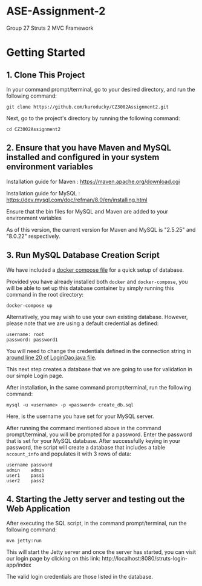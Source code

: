 # ASE-Assignment-2
Group 27 
Struts 2 MVC Framework

# Getting Started
## 1. Clone This Project

In your command prompt/terminal, go to your desired directory, and run the following command:
```
git clone https://github.com/kuroducky/CZ3002Assignment2.git
```
Next, go to the project's directory by running the following command:
```
cd CZ3002Assignment2
```

## 2. Ensure that you have Maven and MySQL installed and configured in your system environment variables
Installation guide for Maven : https://maven.apache.org/download.cgi

Installation guide for MySQL : https://dev.mysql.com/doc/refman/8.0/en/installing.html

Ensure that the bin files for MySQL and Maven are added to your environment variables

As of this version, the current version for Maven and MySQL is "2.5.25" and "8.0.22" respectively.

## 3. Run MySQL Database Creation Script 

We have included a [docker compose file](docker-compose.yml) for a quick setup of database.

Provided you have already installed both `docker` and `docker-compose`, you will be able to set up this database container by simply running this command in the root directory:
```
docker-compose up
``` 

Alternatively, you may wish to use your own existing database. However, please note that we are using a default credential as defined:
```
username: root
password: password1
```

You will need to change the credentials defined in the connection string in [around line 20 of LoginDao.java file](src/main/java/LoginDao.java#L20). 

This next step creates a database that we are going to use for validation in our simple Login page.

After installation, in the same command prompt/terminal, run the following command:
```
mysql -u <username> -p <password> create_db.sql
```                                  
Here, <username> is the username you have set for your MySQL server.

After running the command mentioned above in the command prompt/terminal, you will be prompted for a password. Enter the password that is set for your MySQL database.
After successfully keying in your password, the script will create a database that includes a table `account_info` and populates it with 3 rows of data:

```
username password 
admin    admin
user1    pass1
user2    pass2
```

## 4. Starting the Jetty server and testing out the Web Application

After executing the SQL script, in the command prompt/terminal, run the following command:
```
mvn jetty:run
```
This will start the Jetty server and once the server has started, you can visit our login page by clicking on this link: http://localhost:8080/struts-login-app/index

The valid login credentials are those listed in the database.
